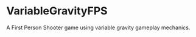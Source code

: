 VariableGravityFPS
==================

A First Person Shooter game using variable gravity gameplay mechanics.
